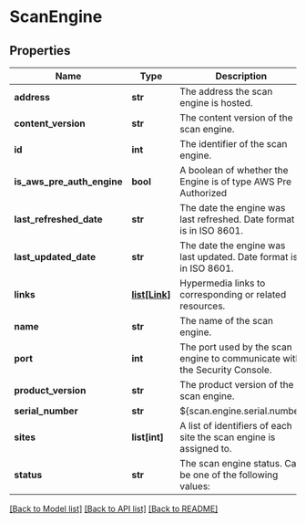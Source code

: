 # ScanEngine

## Properties
Name | Type | Description | Notes
------------ | ------------- | ------------- | -------------
**address** | **str** | The address the scan engine is hosted. | 
**content_version** | **str** | The content version of the scan engine. | [optional] 
**id** | **int** | The identifier of the scan engine. | [optional] 
**is_aws_pre_auth_engine** | **bool** | A boolean of whether the Engine is of type AWS Pre Authorized | [optional] 
**last_refreshed_date** | **str** | The date the engine was last refreshed. Date format is in ISO 8601. | [optional] 
**last_updated_date** | **str** | The date the engine was last updated. Date format is in ISO 8601. | [optional] 
**links** | [**list[Link]**](Link.md) | Hypermedia links to corresponding or related resources. | [optional] 
**name** | **str** | The name of the scan engine. | 
**port** | **int** | The port used by the scan engine to communicate with the Security Console. | 
**product_version** | **str** | The product version of the scan engine. | [optional] 
**serial_number** | **str** | ${scan.engine.serial.number | [optional] 
**sites** | **list[int]** | A list of identifiers of each site the scan engine is assigned to. | [optional] 
**status** | **str** | The scan engine status. Can be one of the following values:  | Value                     | Description                                                                                |  | ------------------------- | ------------------------------------------------------------------------------------------ |  | &#x60;\&quot;active\&quot;&#x60;                | The scan engine is active.                                                                 |  | &#x60;\&quot;incompatible-version\&quot;&#x60;  | The product version of the remote scan engine is not compatible with the Security Console. |  | &#x60;\&quot;not-responding\&quot;&#x60;        | The scan engine is not responding to the Security Console.                                 |  | &#x60;\&quot;pending-authorization\&quot;&#x60; | The Security Console is not yet authorized to connect to the scan engine.                  |  | &#x60;\&quot;unknown\&quot;&#x60;               | The status of the scan engine is unknown.                                                  |   | [optional] 

[[Back to Model list]](../README.md#documentation-for-models) [[Back to API list]](../README.md#documentation-for-api-endpoints) [[Back to README]](../README.md)


